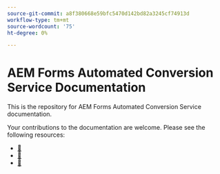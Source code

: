 ```yaml
---
source-git-commit: a8f380668e59bfc5470d142bd82a3245cf74913d
workflow-type: tm+mt
source-wordcount: '75'
ht-degree: 0%

---
```

# AEM Forms Automated Conversion Service Documentation

This is the repository for AEM Forms Automated Conversion Service documentation.

Your contributions to the documentation are welcome. Please see the following resources:

* [&#128279;](contributing.md)
* [&#128279;](guidelines.md)
* [&#128279;](code-of-conduct.md)

